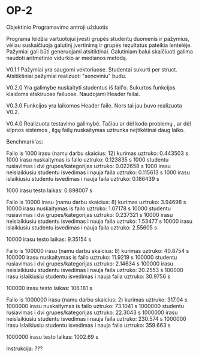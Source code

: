 # OP-2
Objektinio Programavimo antroji užduotis


Programa leidžia vartuotojui įvesti grupės studentų duomenis ir pažymius, vėliau suskaičiuoja galutinį įvertinimą ir grupės rezultatus pateikia lentelėje. Pažymiai gali būti generuojami atsitiktinai. Galutiniam balui skaičiuoti galima naudoti aritmetinio vidurkio ar medianos metodą.

V0.1.1 Pažymiai yra saugomi vektoriuose. Studentai sukurti per struct. Atsitiktiniai pažymiai realizuoti "senoviniu" budu.

V0.2.0 Yra galimybe nuskaityti studentus iš fail'o. Sukurtos funkcijos klaidoms atskiruose failuose. Naudojami Header failai.

V0.3.0 Funkcijos yra laikomos Header faile. Nors tai jau buvo realizuota V0.2.

V0.4.0 Realizuota testavimo galimybė. Tačiau ar dėl kodo problemų , ar dėl silpnos sistemos , ilgų failų nuskaitymas uztrunka neįtikėtinai daug laiko.

Benchmark'as:

Failo is 1000 irasu (namu darbu skaicius: 12) kurimas uztruko: 0.443503 s
1000 irasu nuskaitymas is failo uztruko: 0.123835 s
1000 studentu rusiavimas i dvi grupes/kategorijas uztruko: 0.022658 s
1000 irasu neislaikiusiu studentu isvedimas i nauja faila uztruko: 0.115613 s
1000 irasu islaikiusiu studentu isvedimas i nauja faila uztruko: 0.186439 s

1000 irasu testo laikas: 0.898007 s

Failo is 10000 irasu (namu darbu skaicius: 8) kurimas uztruko: 3.94698 s
10000 irasu nuskaitymas is failo uztruko: 1.07178 s
10000 studentu rusiavimas i dvi grupes/kategorijas uztruko: 0.237321 s
10000 irasu neislaikiusiu studentu isvedimas i nauja faila uztruko: 1.53477 s
10000 irasu islaikiusiu studentu isvedimas i nauja faila uztruko: 2.55605 s

10000 irasu testo laikas: 9.35154 s

Failo is 100000 irasu (namu darbu skaicius: 8) kurimas uztruko: 40.8754 s
100000 irasu nuskaitymas is failo uztruko: 11.9219 s
100000 studentu rusiavimas i dvi grupes/kategorijas uztruko: 2.14634 s
100000 irasu neislaikiusiu studentu isvedimas i nauja faila uztruko: 20.2553 s
100000 irasu islaikiusiu studentu isvedimas i nauja faila uztruko: 30.9756 s

100000 irasu testo laikas: 106.181 s

Failo is 1000000 irasu (namu darbu skaicius: 2) kurimas uztruko: 317.04 s
1000000 irasu nuskaitymas is failo uztruko: 73.1041 s
1000000 studentu rusiavimas i dvi grupes/kategorijas uztruko: 22.3043 s
1000000 irasu neislaikiusiu studentu isvedimas i nauja faila uztruko: 230.574 s
1000000 irasu islaikiusiu studentu isvedimas i nauja faila uztruko: 359.663 s

1000000 irasu testo laikas: 1002.69 s

Instrukcija:
???
